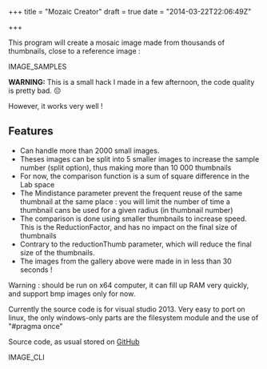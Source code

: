 +++
title = "Mozaic Creator"
draft = true
date = "2014-03-22T22:06:49Z"

+++


This program will create a mosaic image made from thousands of thumbnails, close to a reference image  :

IMAGE_SAMPLES

**WARNING:** This is a small hack I made in a few afternoon, the code quality is pretty bad. 😔

However, it works very well !

## Features

* Can handle more than 2000 small images.
* Theses images can be split into 5 smaller images to increase the sample number (split option), thus making more than 10 000 thumbnails
* For now, the comparison function is a sum of square difference in the Lab space
* The Mindistance parameter prevent the frequent reuse of the same thumbnail at the same place : you will limit the number of time a thumbnail cans be used for a given radius (in thumbnail number)
* The comparison is done using smaller thumbnails to increase speed. This is the ReductionFactor, and has no impact on the final size of thumbnails
* Contrary to the reductionThumb parameter, which will reduce the final size of the thumbnails.
* The images from the gallery above were made in in less than 30 seconds !

Warning : should be run on x64 computer, it can fill up RAM very quickly, and support bmp images only for now.

Currently the source code is for visual studio 2013. Very easy to port on linux, the only windows-only parts are the filesystem module and the use of "#pragma once"

Source code, as usual stored on [GitHub](https://github.com/Blizarre/mozaicCreator)

IMAGE_CLI
